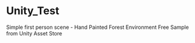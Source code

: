 # Unity_Test
Simple first person scene - Hand Painted Forest Environment Free Sample from Unity Asset Store
